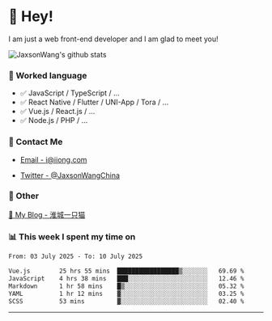 # 👋 Hey!

I am just a web front-end developer and I am glad to meet you!

![JaxsonWang's github stats](https://github-readme-stats.vercel.app/api?username=JaxsonWang&&show_icons=true&&title_color=1abc9c&&icon_color=1abc9c)


### 📝 Worked language

- ✅ JavaScript / TypeScript / ...
- ✅ React Native / Flutter / UNI-App / Tora / ...
- ✅ Vue.js / React.js / ...
- ✅ Node.js / PHP / ...

### 📮 Contact Me

- [Email - i@iiong.com](mailto:i@iiong.com)

- [Twitter - @JaxsonWangChina](https://twitter.com/JaxsonWangChina)

### 🤪 Other

[📌 My Blog - 淮城一只猫](https://iiong.com)

### 📊 This week I spent my time on

<!--START_SECTION:waka-->

```txt
From: 03 July 2025 - To: 10 July 2025

Vue.js        25 hrs 55 mins  █████████████████▒░░░░░░░   69.69 %
JavaScript    4 hrs 38 mins   ███░░░░░░░░░░░░░░░░░░░░░░   12.46 %
Markdown      1 hr 58 mins    █▒░░░░░░░░░░░░░░░░░░░░░░░   05.32 %
YAML          1 hr 12 mins    ▓░░░░░░░░░░░░░░░░░░░░░░░░   03.25 %
SCSS          53 mins         ▓░░░░░░░░░░░░░░░░░░░░░░░░   02.40 %
```

<!--END_SECTION:waka-->

---
